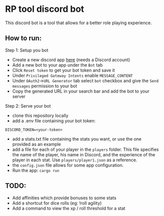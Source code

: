 # RP tool discord bot

This discord bot is a tool that allows for a better role playing experience.

## How to run:

Step 1: Setup you bot
- Create a new discord app [here](https://discord.com/developers/applications) (needs a Discord account)
- Add a new bot to your app under the `Bot` tab
- Click `Reset token` to get your bot token and save it
- Under `Privileged Gateway Intents` enable `MESSAGE_CONTENT`
- Under `OAuth2`->`URL Generator` tab select `bot` checkbox and give the `Send messages` permission to your bot
- Copy the generated URL in your search bar and add the bot to your server

Step 2: Serve your bot
- clone this repository locally
- add a .env file containing your bot token:
```
DISCORD_TOKEN=<your-token>
```
- add a stats.txt file containing the stats you want, or use the one provided as an example
- add a file for each of your player in the `players` folder. This file specifies the name of the player, his name in Discord, and the experience of the player in each stat. Use `players/player1.json` as a reference.
- the `config.json` file allows for some app configuration.
- Run the app: `cargo run`

## TODO:

- Add affinities which provide bonuses to some stats
- Add a shortcut for dice rolls (eg: !roll agility)
- Add a command to view the xp / roll threshold for a stat

